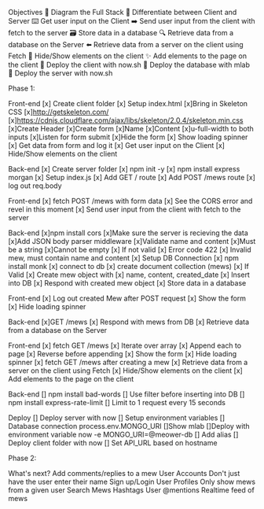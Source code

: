 Objectives
 📝 Diagram the Full Stack
 🔎 Differentiate between Client and Server
 ⌨️ Get user input on the Client
 ➡️ Send user input from the client with fetch to the server
 🗃 Store data in a database
 🔍 Retrieve data from a database on the Server
 ⬅️ Retrieve data from a server on the client using Fetch
 🙈 Hide/Show elements on the client
 ✨ Add elements to the page on the client
 🚀 Deploy the client with now.sh
 🚀 Deploy the database with mlab
 🚀 Deploy the server with now.sh


Phase 1:

Front-end
[x] Create client folder
[x] Setup index.html
[x]Bring in Skeleton CSS
[x]http://getskeleton.com/
[x]https://cdnjs.cloudflare.com/ajax/libs/skeleton/2.0.4/skeleton.min.css
[x]Create Header
[x]Create form
[x]Name
[x]Content
[x]u-full-width to both inputs
[x]Listen for form submit
[x]Hide the form
[x] Show loading spinner
[x] Get data from form and log it
[x] Get user input on the Client
[x] Hide/Show elements on the client

Back-end
[x] Create server folder
[x] npm init -y
[x] npm install express morgan
[x] Setup index.js
[x] Add GET / route
[x] Add POST /mews route
[x] log out req.body

Front-end
[x] fetch POST /mews with form data
[x] See the CORS error and revel in this moment
[x] Send user input from the client with fetch to the server

Back-end
[x]npm install cors
[x]Make sure the server is recieving the data
[x]Add JSON body parser middleware
[x]Validate name and content
[x]Must be a string
[x]Cannot be empty
[x] If not valid
[x] Error code 422
[x] Invalid mew, must contain name and content
[x] Setup DB Connection
[x] npm install monk
[x] connect to db
[x] create document collection (mews)
[x] If Valid
[x] Create mew object with
[x] name, content, created_date
[x] Insert into DB
[x] Respond with created mew object
[x] Store data in a database

Front-end
[x] Log out created Mew after POST request
[x] Show the form
[x] Hide loading spinner

Back-end
[x]GET /mews
[x] Respond with mews from DB
[x] Retrieve data from a database on the Server

Front-end
[x] fetch GET /mews
[x] Iterate over array
[x] Append each to page
[x] Reverse before appending
[x] Show the form
[x] Hide loading spinner
[x] fetch GET /mews after creating a mew
[x] Retrieve data from a server on the client using Fetch
[x] Hide/Show elements on the client
[x] Add elements to the page on the client

Back-end
[] npm install bad-words
[] Use filter before inserting into DB
[] npm install express-rate-limit
[] Limit to 1 request every 15 seconds

Deploy
[] Deploy server with now
[] Setup environment variables
[] Database connection
process.env.MONGO_URI
[]Show mlab
[]Deploy with environment variable
now -e MONGO_URI=@meower-db
[] Add alias
[] Deploy client folder with now
[] Set API_URL based on hostname


Phase 2:



What's next?
Add comments/replies to a mew
User Accounts
Don't just have the user enter their name
Sign up/Login
User Profiles
Only show mews from a given user
Search Mews
Hashtags
User @mentions
Realtime feed of mews